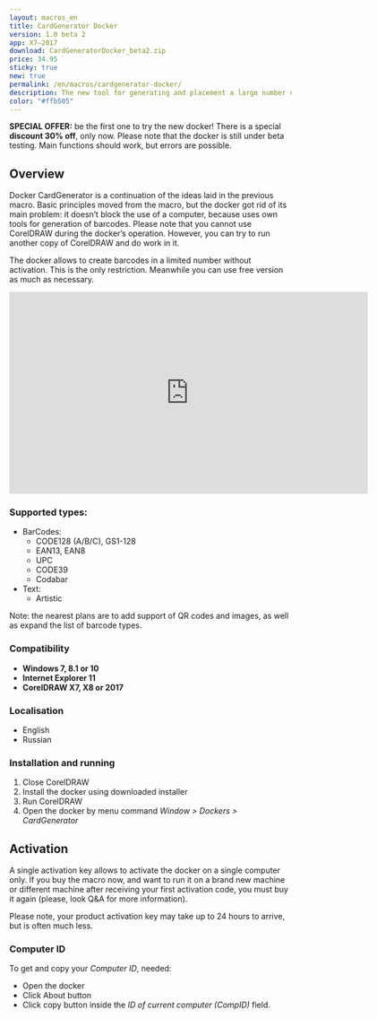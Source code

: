 ```yaml
---
layout: macros_en
title: CardGenerator Docker
version: 1.0 beta 2
app: X7–2017
download: CardGeneratorDocker_beta2.zip
price: 34.95
sticky: true
new: true
permalink: /en/macros/cardgenerator-docker/
description: The new tool for generating and placement a large number of barcodes, developed especially for actual CorelDRAW versions (X7–2017).
color: "#ffb505"
---
```


**SPECIAL OFFER:** be the first one to try the new docker! There is a special **discount 30% off**, only now.
Please note that the docker is still under beta testing. Main functions should work, but errors are possible.

## Overview

Docker CardGenerator is a continuation of the ideas laid in the previous macro.
Basic principles moved from the macro, but the docker got rid of its main problem:
it doesn’t block the use of a computer, because uses own tools for generation of barcodes.
Please note that you cannot use CorelDRAW during the docker’s operation.
However, you can try to run another copy of CorelDRAW and do work in it.

The docker allows to create barcodes in a limited number without activation.
This is the only restriction. Meanwhile you can use free version as much as necessary.

<iframe width="640" height="360" src="https://www.youtube.com/embed/HBpIbP6Xjz4?rel=0" frameborder="0" allowfullscreen></iframe>

### Supported types:

* BarCodes:
  * CODE128 (A/B/C), GS1-128
  * EAN13, EAN8
  * UPC
  * CODE39
  * Codabar
* Text:
  * Artistic

Note: the nearest plans are to add support of QR codes and images,
as well as expand the list of barcode types.

### Compatibility

* **Windows 7, 8.1 or 10**
* **Internet Explorer 11**
* **CorelDRAW X7, X8 or 2017**

### Localisation

* English
* Russian

### Installation and running

1. Close CorelDRAW
1. Install the docker using downloaded installer
1. Run CorelDRAW
1. Open the docker by menu command _Window > Dockers > CardGenerator_

## Activation

A single activation key allows to activate the docker on a single computer only.
If you buy the macro now, and want to run it on a brand new machine or different machine after receiving
your first activation code, you must buy it again (please, look Q&A for more information).

Please note, your product activation key may take up to 24 hours to arrive, but is often much less.

### Computer ID

To get and copy your _Computer ID_, needed:

* Open the docker
* Click About button
* Click copy button inside the _ID of current computer (CompID)_ field.
